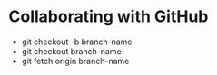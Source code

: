 # Collaborating with GitHub
- git checkout -b branch-name
- git checkout branch-name 
- git fetch origin branch-name

